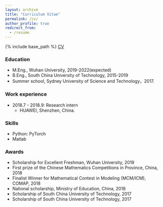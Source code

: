 ```yaml
---
layout: archive
title: "Curriculum Vitae"
permalink: /cv/
author_profile: true
redirect_from:
  - /resume
---
```

{% include base_path %}
<a href="https://Zerg-Overmind.github.io/assets/Quankai_Gao_s_CV.pdf" target="_blank">CV</a>
### Education
* M.Eng., Wuhan University, 2019-2022(expected)
* B.Eng., South China University of Technology, 2015-2019
* Summer school, Sydney University of Science and Technology，2017.

### Work experience
* 2018.7 - 2018.9: Research intern
  * HUAWEI, Shenzhen, China.

  
### Skills
* Python: PyTorch
* Matlab

### Awards
* Scholarship for Excellent Freshman, Wuhan University, 2019
* First prize of the Chinese Mathematics Competitions in Province, China, 2018
* Finalist Winner for Mathematical Contest in Modeling (MCM/ICM), COMAP, 2018
* National scholarship, Ministry of Education, China, 2018
* Scholarship of South China University of Technology, 2017
* Scholarship of South China University of Technology, 2017
